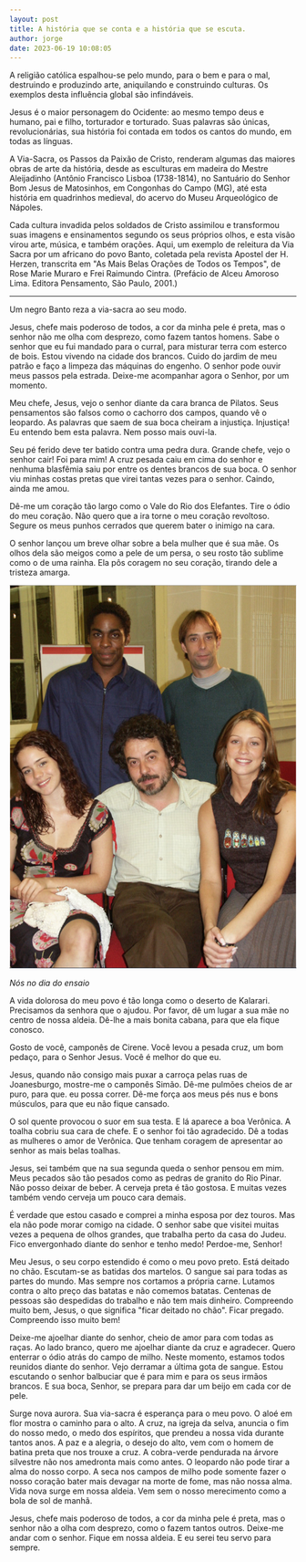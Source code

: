 ```yaml
---
layout: post
title: A história que se conta e a história que se escuta.
author: jorge
date: 2023-06-19 10:08:05
---
```

A religião católica espalhou-se pelo mundo, para o bem e para o mal, destruindo e produzindo arte, aniquilando e construindo culturas. Os exemplos desta influência global são infindáveis.

Jesus é o maior personagem do Ocidente: ao mesmo tempo deus e humano, pai e filho, torturador e torturado. Suas palavras são únicas, revolucionárias, sua história foi contada em todos os cantos do mundo, em todas as línguas.

A Via-Sacra, os Passos da Paixão de Cristo, renderam algumas das maiores obras de arte da história, desde as esculturas em madeira do Mestre Aleijadinho (Antônio Francisco Lisboa (1738-1814), no Santuário do Senhor Bom Jesus de Matosinhos, em Congonhas do Campo (MG), até esta história em quadrinhos medieval, do acervo do Museu Arqueológico de Nápoles.

Cada cultura invadida pelos soldados de Cristo assimilou e transformou suas imagens e ensinamentos segundo os seus próprios olhos, e esta visão virou arte, música, e também orações. Aqui, um exemplo de releitura da Via Sacra por um africano do povo Banto, coletada pela revista Apostel der H. Herzen, transcrita em "As Mais Belas Orações de Todos os Tempos", de Rose Marie Muraro e Frei Raimundo Cintra. (Prefácio de Alceu Amoroso Lima. Editora Pensamento, São Paulo, 2001.)

- - -

Um negro Banto reza a via-sacra ao seu modo.

Jesus, chefe mais poderoso de todos, a cor da minha pele é preta, mas o senhor não me olha com desprezo, como fazem tantos homens. Sabe o senhor que eu fui mandado para o curral, para misturar terra com esterco de bois. Estou vivendo na cidade dos brancos. Cuido do jardim de meu patrão e faço a limpeza das máquinas do engenho. O senhor pode ouvir meus passos pela estrada. Deixe-me acompanhar agora o Senhor, por um momento.

Meu chefe, Jesus, vejo o senhor diante da cara branca de Pilatos. Seus pensamentos são falsos como o cachorro dos campos, quando vê o leopardo. As palavras que saem de sua boca cheiram a injustiça. Injustiça! Eu entendo bem esta palavra. Nem posso mais ouvi-la.

Seu pé ferido deve ter batido contra uma pedra dura. Grande chefe, vejo o senhor cair! Foi para mim! A cruz pesada caiu em cima do senhor e nenhuma blasfêmia saiu por entre os dentes brancos de sua boca. O senhor viu minhas costas pretas que virei tantas vezes para o senhor. Caindo, ainda me amou.

Dê-me um coração tão largo como o Vale do Rio dos Elefantes. Tire o ódio do meu coração. Não quero que a ira torne o meu coração revoltoso. Segure os meus punhos cerrados que querem bater o inimigo na cara.

O senhor lançou um breve olhar sobre a bela mulher que é sua mãe. Os olhos dela são meigos como a pele de um persa, o seu rosto tão sublime como o de uma rainha. Ela pôs coragem no seu coração, tirando dele a tristeza amarga.

![](/uploads/fotoblog-01.png)

*N﻿ós no dia do ensaio*

A vida dolorosa do meu povo é tão longa como o deserto de Kalarari. Precisamos da senhora que o ajudou. Por favor, dê um lugar a sua mãe no centro de nossa aldeia. Dê-lhe a mais bonita cabana, para que ela fique conosco.

Gosto de você, camponês de Cirene. Você levou a pesada cruz, um bom pedaço, para o Senhor Jesus. Você é melhor do que eu.

Jesus, quando não consigo mais puxar a carroça pelas ruas de Joanesburgo, mostre-me o camponês Simão. Dê-me pulmões cheios de ar puro, para que. eu possa correr. Dê-me força aos meus pés nus e bons músculos, para que eu não fique cansado.

O sol quente provocou o suor em sua testa. E lá aparece a boa Verônica. A toalha cobriu sua cara de chefe. E o senhor foi tão agradecido. Dê a todas as mulheres o amor de Verônica. Que tenham coragem de apresentar ao senhor as mais belas toalhas.

Jesus, sei também que na sua segunda queda o senhor pensou em mim. Meus pecados são tão pesados como as pedras de granito do Rio Pinar. Não posso deixar de beber. A cerveja preta é tão gostosa. E muitas vezes também vendo cerveja um pouco cara demais.

É verdade que estou casado e comprei a minha esposa por dez touros. Mas ela não pode morar comigo na cidade. O senhor sabe que visitei muitas vezes a pequena de olhos grandes, que trabalha perto da casa do Judeu. Fico envergonhado diante do senhor e tenho medo! Perdoe-me, Senhor!

Meu Jesus, o seu corpo estendido é como o meu povo preto. Está deitado no chão. Escutam-se as batidas dos martelos. O sangue sai para todas as partes do mundo. Mas sempre nos cortamos a própria carne. Lutamos contra o alto preço das batatas e não comemos batatas. Centenas de pessoas são despedidas do trabalho e não tem mais dinheiro. Compreendo muito bem, Jesus, o que significa "ficar deitado no chão". Ficar pregado. Compreendo isso muito bem!

Deixe-me ajoelhar diante do senhor, cheio de amor para com todas as raças. Ao lado branco, quero me ajoelhar diante da cruz e agradecer. Quero enterrar o ódio atrás do campo de milho. Neste momento, estamos todos reunidos diante do senhor. Vejo derramar a última gota de sangue. Estou escutando o senhor balbuciar que é para mim e para os seus irmãos brancos. E sua boca, Senhor, se prepara para dar um beijo em cada cor de pele.

Surge nova aurora. Sua via-sacra é esperança para o meu povo. O aloé em flor mostra o caminho para o alto. A cruz, na igreja da selva, anuncia o fim do nosso medo, o medo dos espíritos, que prendeu a nossa vida durante tantos anos. A paz e a alegria, o desejo do alto, vem com o homem de batina preta que nos trouxe a cruz. A cobra-verde pendurada na árvore silvestre não nos amedronta mais como antes. O leopardo não pode tirar a alma do nosso corpo. A seca nos campos de milho pode somente fazer o nosso coração bater mais devagar na morte de fome, mas não nossa alma. Vida nova surge em nossa aldeia. Vem sem o nosso merecimento como a bola de sol de manhã.

Jesus, chefe mais poderoso de todos, a cor da minha pele é preta, mas o senhor não a olha com desprezo, como o fazem tantos outros. Deixe-me andar com o senhor. Fique em nossa aldeia. E eu serei teu servo para sempre.